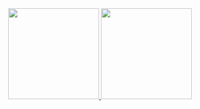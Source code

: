 <div align="center">
  <a href="https://github.com/matheuspfalconi">
  <img height="180em" src="https://github-readme-stats.vercel.app/api?username=matheuspfalconi&show_icons=true&theme=dracula&include_all_commits=true&count_private=true"/>
  <img height="180em" src="https://github-readme-stats.vercel.app/api/top-langs/?username=matheuspfalconi&layout=compact&langs_count=7&theme=dracula"/>
</div>
